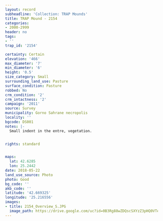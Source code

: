 ```yaml
---
layout: record
subheadline: 'Collection: TRAP Mounds'
title: TRAP Mound - 2154
categories:
- 2000-2999
header: no
tags:
- ''
trap_id: '2154'

certainty: Certain
elevation: '466'
max_diameter: '7'
min_diameter: '6'
height: '0.5'
size_category: Small
surrounding_land_use: Pasture
surface_condition: Pasture
robbed: No
crm_condition: '2'
crm_intactness: '2'
campaign: '2011'
source: Survey
municipality: Gorno Sahrane necropolis
locality: ''
bgcode: DS001
notes: |-
  Small indent in the entre, vegetation.


rights: standard


maps:
  lat: 42.6285
  lon: 25.2442
date: 2018-05-22
land_use_source: Photo
photo: Good
bg_code: ''
akb_code: ''
latitude: '42.669325'
longitude: '25.216556'
images:
- title: 2154_Overview_S.JPG
  image_path: https://drive.google.com/uc?id=0B3Rg88wZDQscSXYzZ3pHQ0VTeDg
---
```

